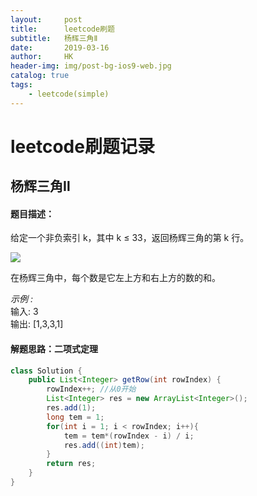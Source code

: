 ```yaml
---
layout:     post
title:      leetcode刷题
subtitle:   杨辉三角Ⅱ
date:       2019-03-16
author:     HK
header-img: img/post-bg-ios9-web.jpg
catalog: true
tags:
    - leetcode(simple)
---
```

# leetcode刷题记录
## 杨辉三角Ⅱ

#### 题目描述：
给定一个非负索引 k，其中 k ≤ 33，返回杨辉三角的第 k 行。

![](https://upload.wikimedia.org/wikipedia/commons/0/0d/PascalTriangleAnimated2.gif)

在杨辉三角中，每个数是它左上方和右上方的数的和。

*示例 :*<br>
输入: 3<br>
输出: [1,3,3,1]

#### 解题思路：二项式定理

```java
class Solution {
    public List<Integer> getRow(int rowIndex) {
        rowIndex++; //从0开始
        List<Integer> res = new ArrayList<Integer>();
        res.add(1);
        long tem = 1;
        for(int i = 1; i < rowIndex; i++){
            tem = tem*(rowIndex - i) / i;
            res.add((int)tem);
        }
        return res;
    }
}
```
